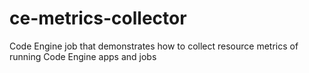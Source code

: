 # ce-metrics-collector
Code Engine job that demonstrates how to collect resource metrics of running Code Engine apps and jobs

